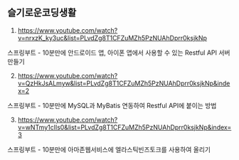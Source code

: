 ## 슬기로운코딩생활

1. https://www.youtube.com/watch?v=nrxzK_ky3uc&list=PLvdZg8T1CFZuMZh5PzNUAhDprr0ksjkNp

스프링부트 - 10분만에 안드로이드 앱, 아이폰 앱에서 사용할 수 있는 Restful API 서버 만들기

2. https://www.youtube.com/watch?v=QzHkJsALmyw&list=PLvdZg8T1CFZuMZh5PzNUAhDprr0ksjkNp&index=2

스프링부트 - 10분만에 MySQL과 MyBatis 연동하여 Restful API에 붙이는 방법

3. https://www.youtube.com/watch?v=wNTmy1cIls0&list=PLvdZg8T1CFZuMZh5PzNUAhDprr0ksjkNp&index=3

스프링부트 - 10분만에 아마존웹서비스에 엘라스틱빈즈토크를 사용하여 올리기


